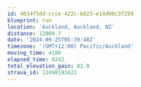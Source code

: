 ```yaml
---
id: 4034f5dd-ccce-422c-b823-e14d00c3f259
blueprint: run
location: 'Auckland, Auckland, NZ'
distance: 12009.7
date: '2024-09-25T05:39:48Z'
timezone: '(GMT+12:00) Pacific/Auckland'
moving_time: 4180
elapsed_time: 4242
total_elevation_gain: 81.0
strava_id: 12498193422
---
```

